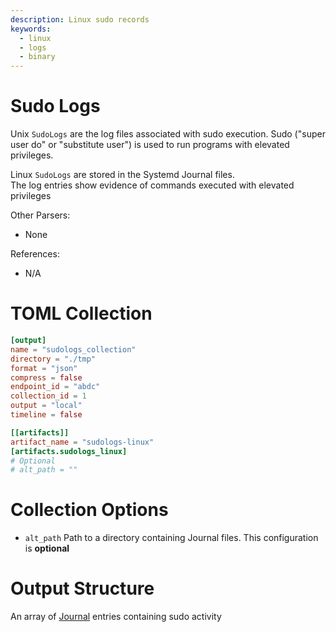 ```yaml
---
description: Linux sudo records
keywords:
  - linux
  - logs
  - binary
---
```


# Sudo Logs

Unix `SudoLogs` are the log files associated with sudo execution. Sudo ("super
user do" or "substitute user") is used to run programs with elevated privileges.

Linux `SudoLogs` are stored in the Systemd Journal files.<br /> The log entries
show evidence of commands executed with elevated privileges

Other Parsers:

- None

References:

- N/A

# TOML Collection

```toml
[output]
name = "sudologs_collection"
directory = "./tmp"
format = "json"
compress = false
endpoint_id = "abdc"
collection_id = 1
output = "local"
timeline = false

[[artifacts]]
artifact_name = "sudologs-linux"
[artifacts.sudologs_linux]
# Optional
# alt_path = ""
```

# Collection Options

- `alt_path` Path to a directory containing Journal files. This configuration is
  **optional**

# Output Structure

An array of [Journal](./journals.md) entries containing sudo activity
